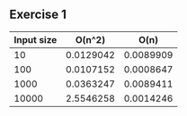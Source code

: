 ## Exercise 1
| Input size | O(n^2) | O(n) |
|------------|--------|------
|     10     |    0.0129042    |   0.0089909   | 
|    100     |   0.0107152     |    0.0008647  | 
|   1000     |    0.0363247    |   0.0089411   | 
|  10000     |    2.5546258    |  0.0014246    |   


